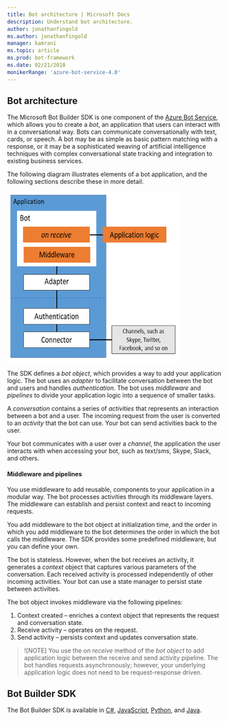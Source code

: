 ```yaml
---
title: Bot architecture | Microsoft Docs
description: Understand bot architecture.
author: jonathanfingold
ms.author: jonathanfingold
manager: kamrani
ms.topic: article
ms.prod: bot-framework
ms.date: 02/21/2018
monikerRange: 'azure-bot-service-4.0'
---
```

## Bot architecture
The Microsoft Bot Builder SDK is one component of the [Azure Bot Service](bot-service-overview.md), which allows you to create a _bot_, an application that users can interact with in a conversational way. Bots can communicate conversationally with text, cards, or speech. A bot may be as simple as basic pattern matching with a response, or it may be a sophisticated weaving of artificial intelligence techniques with complex conversational state tracking and integration to existing business services. 

The following diagram illustrates elements of a bot application, and the following sections describe these in more detail.

<!-- ![Overview of bot architecture](./media/concept-bot-architecture/bot-overview.png) -->

<img src="./media/concept-bot-architecture/bot-overview.png" width="400" height="400">

The SDK defines a _bot object_, which provides a way to add your application logic. The bot uses an _adapter_ to facilitate conversation between the bot and users and handles _authentication_. The bot uses _middleware_ and _pipelines_ to divide your application logic into a sequence of smaller tasks.

A _conversation_ contains a series of _activities_ that represents an interaction between a bot and a user. The incoming request from the user is converted to an _activity_ that the bot can use. Your bot can send activities back to the user.

Your bot communicates with a user over a _channel_, the application the user interacts with when accessing your bot, such as text/sms, Skype, Slack, and others.

#### Middleware and pipelines
You use middleware to add reusable, components to your application in a modular way. The bot processes activities through its middleware layers. The middleware can establish and persist context and react to incoming requests.
 
You add middleware to the bot object at initialization time, and the order in which you add middleware to the bot determines the order in which the bot calls the middleware. The SDK provides some predefined middleware, but you can define your own.

The bot is stateless. However, when the bot receives an activity, it generates a _context_ object that captures various parameters of the conversation. Each received activity is processed independently of other incoming activities. Your bot can use a state manager to persist state between activities.

The bot object invokes middleware via the following pipelines:
1. Context created – enriches a context object that represents the request and conversation state.
1. Receive activity – operates on the request.
1. Send activity – persists context and updates conversation state.

> ![NOTE] You use the _on receive_ method of the _bot object_ to add application logic between the receive and send activity pipeline. 
The bot handles requests asynchronously; however, your underlying application logic does not need to be request-response driven.

## Bot Builder SDK
The Bot Builder SDK is available in [C#](https://github.com/Microsoft/botbuilder-dotnet), [JavaScript](https://github.com/Microsoft/botbuilder-js), [Python](https://github.com/Microsoft/botbuilder-python), and [Java](https://github.com/Microsoft/botbuilder-java).
